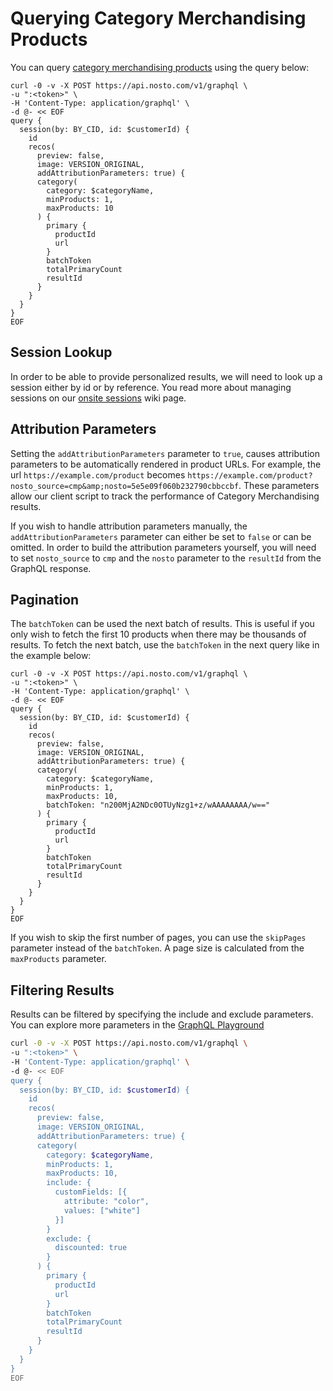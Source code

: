 # Querying Category Merchandising Products

You can query [category merchandising products](https://help.nosto.com/en/articles/3648242-get-started-with-category-merchandising) using the query below:

```text
curl -0 -v -X POST https://api.nosto.com/v1/graphql \
-u ":<token>" \
-H 'Content-Type: application/graphql' \
-d @- << EOF
query {
  session(by: BY_CID, id: $customerId) {
    id
    recos(
      preview: false,
      image: VERSION_ORIGINAL,
      addAttributionParameters: true) {
      category(
        category: $categoryName,
        minProducts: 1,
        maxProducts: 10
      ) {
        primary {
          productId
          url
        }
        batchToken
        totalPrimaryCount
        resultId
      }
    }
  }
}
EOF
```

## Session Lookup

In order to be able to provide personalized results, we will need to look up a session either by id or by reference. You read more about managing sessions on our [onsite sessions](../graphql-using-mutations/graphql-onsite-sessions.md) wiki page.

## Attribution Parameters

Setting the `addAttributionParameters` parameter to `true`, causes attribution parameters to be automatically rendered in product URLs. For example, the url `https://example.com/product` becomes `https://example.com/product?nosto_source=cmp&amp;nosto=5e5e09f060b232790cbbccbf`. These parameters allow our client script to track the performance of Category Merchandising results.

If you wish to handle attribution parameters manually, the `addAttributionParameters` parameter can either be set to `false` or can be omitted. In order to build the attribution parameters yourself, you will need to set `nosto_source` to `cmp` and the `nosto` parameter to the `resultId` from the GraphQL response.

## Pagination

The `batchToken` can be used the next batch of results. This is useful if you only wish to fetch the first 10 products when there may be thousands of results. To fetch the next batch, use the `batchToken` in the next query like in the example below:

```text
curl -0 -v -X POST https://api.nosto.com/v1/graphql \
-u ":<token>" \
-H 'Content-Type: application/graphql' \
-d @- << EOF
query {
  session(by: BY_CID, id: $customerId) {
    id
    recos(
      preview: false,
      image: VERSION_ORIGINAL,
      addAttributionParameters: true) {
      category(
        category: $categoryName,
        minProducts: 1,
        maxProducts: 10,
        batchToken: "n200MjA2NDc0OTUyNzg1+z/wAAAAAAAA/w=="
      ) {
        primary {
          productId
          url
        }
        batchToken
        totalPrimaryCount
        resultId
      }
    }
  }
}
EOF
```

If you wish to skip the first number of pages, you can use the `skipPages` parameter instead of the `batchToken`. A page size is calculated from the `maxProducts` parameter.

## Filtering Results

Results can be filtered by specifying the include and exclude parameters. You can explore more parameters in the [GraphQL Playground](https://github.com/Nosto/techdocs/wiki/GraphQL:-The-Playground)

```bash
curl -0 -v -X POST https://api.nosto.com/v1/graphql \
-u ":<token>" \
-H 'Content-Type: application/graphql' \
-d @- << EOF
query {
  session(by: BY_CID, id: $customerId) {
    id
    recos(
      preview: false,
      image: VERSION_ORIGINAL,
      addAttributionParameters: true) {
      category(
        category: $categoryName,
        minProducts: 1,
        maxProducts: 10,
        include: {
          customFields: [{
            attribute: "color",
            values: ["white"]
          }]
        }
        exclude: {
          discounted: true
        }
      ) {
        primary {
          productId
          url
        }
        batchToken
        totalPrimaryCount
        resultId
      }
    }
  }
}
EOF
```

